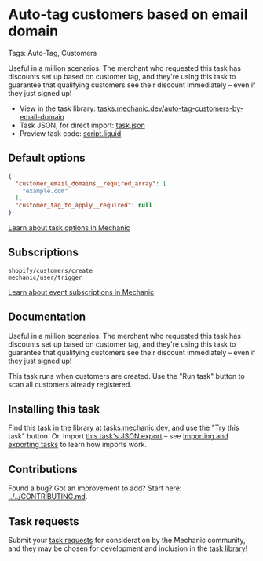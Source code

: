 # Auto-tag customers based on email domain

Tags: Auto-Tag, Customers

Useful in a million scenarios. The merchant who requested this task has discounts set up based on customer tag, and they're using this task to guarantee that qualifying customers see their discount immediately – even if they just signed up!

* View in the task library: [tasks.mechanic.dev/auto-tag-customers-by-email-domain](https://tasks.mechanic.dev/auto-tag-customers-by-email-domain)
* Task JSON, for direct import: [task.json](../../tasks/auto-tag-customers-by-email-domain.json)
* Preview task code: [script.liquid](./script.liquid)

## Default options

```json
{
  "customer_email_domains__required_array": [
    "example.com"
  ],
  "customer_tag_to_apply__required": null
}
```

[Learn about task options in Mechanic](https://learn.mechanic.dev/core/tasks/options)

## Subscriptions

```liquid
shopify/customers/create
mechanic/user/trigger
```

[Learn about event subscriptions in Mechanic](https://learn.mechanic.dev/core/tasks/subscriptions)

## Documentation

Useful in a million scenarios. The merchant who requested this task has discounts set up based on customer tag, and they're using this task to guarantee that qualifying customers see their discount immediately – even if they just signed up!

This task runs when customers are created. Use the "Run task" button to scan all customers already registered.

## Installing this task

Find this task [in the library at tasks.mechanic.dev](https://tasks.mechanic.dev/auto-tag-customers-by-email-domain), and use the "Try this task" button. Or, import [this task's JSON export](../../tasks/auto-tag-customers-by-email-domain.json) – see [Importing and exporting tasks](https://learn.mechanic.dev/core/tasks/import-and-export) to learn how imports work.

## Contributions

Found a bug? Got an improvement to add? Start here: [../../CONTRIBUTING.md](../../CONTRIBUTING.md).

## Task requests

Submit your [task requests](https://mechanic.canny.io/task-requests) for consideration by the Mechanic community, and they may be chosen for development and inclusion in the [task library](https://tasks.mechanic.dev/)!
